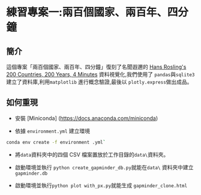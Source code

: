 # 練習專案一:兩百個國家、兩百年、四分鐘

## 簡介

這個專案「兩百個國家、兩百年、四分鐘」復刻了名聞遐邇的 [Hans Rosling's 200 Countries, 200 Years, 4 Minutes](https://youtu.be/jbkSRLYSojo?si=5Wkj0oiU_IPuKGsR) 資料視覺化,我們使用了 `pandas`與`sqlite3`建立了資料庫,利用`matplotlib` 進行概念驗證,最後以 `plotly.express`做出成品。

## 如何重現

 - 安裝 [Miniconda] (https://docs.anaconda.com/miniconda)

 - 依據 `environment.yml` 建立環境

```bash
conda env create -f environment .yml`
```

- 將`data`資料夾中的四個 CSV 檔案置放於工作目錄的`data\`資料夾。

- 啟動環境並執行 `python create_gapminder_db.py`就能在`data\` 資料夾中建立 `gapminder.db`

- 啟動環境並執行`python plot with_px.py`就能生成 `gapminder_clone.html`